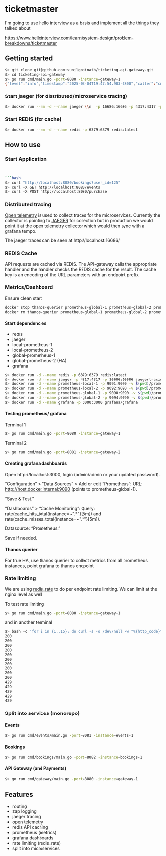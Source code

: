 # ticketmaster

I'm going to use hello interview as a basis and implement all the things they talked about 

https://www.hellointerview.com/learn/system-design/problem-breakdowns/ticketmaster

## Getting started

```bash
$> git clone git@github.com:sunilgopinath/ticketing-api-gateway.git
$> cd ticketing-api-gateway
$> go run cmd/main.go -port=8080 -instance=gateway-1
{"level":"info","timestamp":"2025-03-04T19:47:54.903-0800","caller":"cmd/main.go:22","msg":"API Gateway is starting...","port":"8080","instance":"gateway-1"}
```

### Start jaeger (for distributed/microservice tracing)

```bash
$> docker run --rm -d --name jaeger \\n  -p 16686:16686 -p 4317:4317 -p 4318:4318 \\n  jaegertracing/all-in-one:latest
```

### Start REDIS (for cache)

```bash
$> docker run --rm -d --name redis -p 6379:6379 redis:latest
```

## How to use

### Start Application

```bash


```bash
$> curl "http://localhost:8080/bookings?user_id=125"
$> curl -X GET http://localhost:8080/events
$> curl -X POST http://localhost:8080/purchase
```

### Distributed tracing

[Open telemetry](https://opentelemetry.io/docs/languages/go/getting-started/) is used to collect traces for the microservices. Currently the collector is pointing to [JAEGER](https://www.jaegertracing.io/) for collection but in production we would point it at the open telemetry collector which would then sync with a grafana tempo.

The jaeger traces can be seen at http://localhost:16686/

### REDIS Cache

API requests are cached via REDIS. The API-gateway calls the appropriate handler and the handler checks the REDIS cache for the result. The cache key is an encoding of the URL parameters with an endpoint prefix

### Metrics/Dashboard

Ensure clean start

```bash
docker stop thanos-querier prometheus-global-1 prometheus-global-2 prometheus-local-1 prometheus-local-2 grafana redis jaeger
docker rm thanos-querier prometheus-global-1 prometheus-global-2 prometheus-local-1 prometheus-local-2 grafana redis jaeger
```

#### Start dependencies
- redis
- jaeger
- local-prometheus-1
- local-prometheus-2
- global-prometheus-1
- global-prometheus-2 (HA)
- grafana
```bash
$> docker run -d --name redis -p 6379:6379 redis:latest
$> docker run -d --name jaeger -p 4317:4317 -p 16686:16686 jaegertracing/all-in-one:latest
$> docker run -d --name prometheus-local-1 -p 9091:9090 -v $(pwd)/prometheus-local-1.yml:/etc/prometheus/prometheus.yml prom/prometheus --config.file=/etc/prometheus/prometheus.yml
$> docker run -d --name prometheus-local-2 -p 9092:9090 -v $(pwd)/prometheus-local-2.yml:/etc/prometheus/prometheus.yml prom/prometheus --config.file=/etc/prometheus/prometheus.yml
$> docker run -d --name prometheus-global-1 -p 9090:9090 -v $(pwd)/prometheus-global.yml:/etc/prometheus/prometheus.yml prom/prometheus --config.file=/etc/prometheus/prometheus.yml
$> docker run -d --name prometheus-global-2 -p 9094:9090 -v $(pwd)/prometheus-global.yml:/etc/prometheus/prometheus.yml prom/prometheus --config.file=/etc/prometheus/prometheus.yml
$> docker run -d --name grafana -p 3000:3000 grafana/grafana
```

#### Testing prometheus/ grafana

Terminal 1

```bash
$> go run cmd/main.go -port=8080 -instance=gateway-1
```

Terminal 2

```bash
$> go run cmd/main.go -port=8081 -instance=gateway-2
```
#### Creating grafana dashboards

Open http://localhost:3000, login (admin/admin or your updated password).

“Configuration” > “Data Sources” > Add or edit “Prometheus”:
URL: http://host.docker.internal:9090 (points to prometheus-global-1).

“Save & Test.”

“Dashboards” > “Cache Monitoring”:
Query: rate(cache_hits_total{instance=~".*"}[5m]) and rate(cache_misses_total{instance=~".*"}[5m]).

Datasource: “Prometheus.”

Save if needed.

#### Thanos querier

For true HA, use thanos querier to collect metrics from all prometheus instances, point grafana to thanos endpoint

### Rate limiting

We are using [redis_rate](https://github.com/go-redis/redis_rate) to do per endpoint rate limiting. We can limit at the nginx level as well

To test rate limiting

```bash
$> go run cmd/main.go -port=8080 -instance=gateway-1
```

and in another terminal

```bash
$> bash -c 'for i in {1..15}; do curl -s -o /dev/null -w "%{http_code}\n" "http://localhost:8080/bookings?user_id=123"; done'
200
200
200
200
200
200
200
200
200
200
429
429
429
429
429
```

### Split into services (monorepo)

#### Events

```bash
$> go run cmd/events/main.go -port=8081 -instance=events-1
```

#### Bookings

```bash
$> go run cmd/bookings/main.go -port=8082 -instance=bookings-1
```

#### API Gateway (and Payments)

```bash
$> go run cmd/gateway/main.go -port=8080 -instance=gateway-1
```

## Features

- routing
- zap logging
- jaeger tracing
- open telemetry
- redis API caching
- prometheus (metrics)
- grafana dashboards
- rate limiting (redis_rate)
- split into microservices
